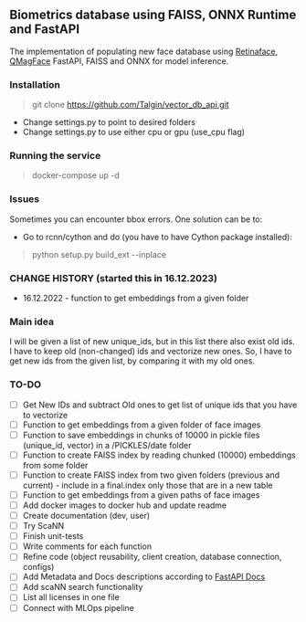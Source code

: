 ## Biometrics database using FAISS, ONNX Runtime and FastAPI
The implementation of populating new face database using [Retinaface](https://docs.openvino.ai/latest/omz_models_model_retinaface_resnet50_pytorch.html), [QMagFace](https://arxiv.org/abs/2111.13475) FastAPI, FAISS and ONNX for model inference.

### Installation
> git clone https://github.com/Talgin/vector_db_api.git
- Change settings.py to point to desired folders
- Change settings.py to use either cpu or gpu (use_cpu flag)

### Running the service
> docker-compose up -d

### Issues
Sometimes you can encounter bbox errors. One solution can be to:
  - Go to rcnn/cython and do (you have to have Cython package installed):
  > python setup.py build_ext --inplace

### CHANGE HISTORY (started this in 16.12.2023)
- 16.12.2022 - function to get embeddings from a given folder

### Main idea
I will be given a list of new unique_ids, but in this list there also exist old ids. I have to keep old (non-changed) ids 
and vectorize new ones. So, I have to get new ids from the given list, by comparing it with my old ones. 

### TO-DO
- [ ] Get New IDs and subtract Old ones to get list of unique ids that you have to vectorize
- [ ] Function to get embeddings from a given folder of face images
- [ ] Function to save embeddings in chunks of 10000 in pickle files (unique_id, vector) in a /PICKLES/date folder
- [ ] Function to create FAISS index by reading chunked (10000) embeddings from some folder
- [ ] Function to create FAISS index from two given folders (previous and current) - include in a final.index only those that are in a new table
- [ ] Function to get embeddings from a given paths of face images
- [ ] Add docker images to docker hub and update readme
- [ ] Create documentation (dev, user)
- [ ] Try ScaNN
- [ ] Finish unit-tests
- [ ] Write comments for each function
- [ ] Refine code (object reusability, client creation, database connection, configs)
- [ ] Add Metadata and Docs descriptions according to [FastAPI Docs](https://fastapi.tiangolo.com/tutorial/metadata/)
- [ ] Add scaNN search functionality
- [ ] List all licenses in one file
- [ ] Connect with MLOps pipeline
